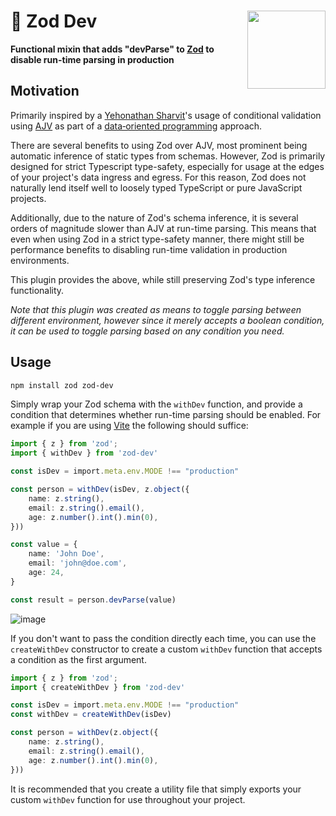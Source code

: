 # 🐇 Zod Dev <img align="right" src="https://m.media-amazon.com/images/W/MEDIAX_792452-T2/images/I/714Gevq7rtL.jpg" width="125">

**Functional mixin that adds "devParse" to [Zod](https://zod.dev/) to disable run-time parsing in production**  

## Motivation

Primarily inspired by a
[Yehonathan&nbsp;Sharvit](https://www.manning.com/books/data-oriented-programming)'s
usage of conditional validation using [AJV](https://ajv.js.org/) as part of a
[data&#8209;oriented&nbsp;programming](https://en.wikipedia.org/wiki/Data-oriented_design)
approach.

There are several benefits to using Zod over AJV, most prominent being automatic
inference of static types from schemas. However, Zod is primarily designed for
strict Typescript type-safety, especially for usage at the edges of your
project's data ingress and egress. For this reason, Zod does not naturally lend
itself well to loosely typed TypeScript or pure JavaScript projects. 

Additionally, due to the nature of Zod's schema inference, it is several orders
of magnitude slower than AJV at run-time parsing. This means that even when
using Zod in a strict type-safety manner, there might still be performance
benefits to disabling run-time validation in production environments.

This plugin provides the above, while still preserving Zod's type inference
functionality.

_Note that this plugin was created as means to toggle parsing between different
environment, however since it merely accepts a boolean condition, it can be used
to toggle parsing based on any condition you need._

## Usage

```bash
npm install zod zod-dev
```

Simply wrap your Zod schema with the `withDev` function, and provide a condition
that determines whether run-time parsing should be enabled. For example if you
are using [Vite]() the following should suffice:

```ts
import { z } from 'zod';
import { withDev } from 'zod-dev'

const isDev = import.meta.env.MODE !== "production"

const person = withDev(isDev, z.object({
    name: z.string(),
    email: z.string().email(),
    age: z.number().int().min(0),
}))

const value = {
    name: 'John Doe',
    email: 'john@doe.com',
    age: 24,
}

const result = person.devParse(value)
```

![image](https://github.com/schalkventer/zod-dev/assets/14258328/175e5f9d-0b5e-4804-b04e-e20bd36c04f0)

If you don't want to pass the condition directly each time, you can use the
`createWithDev` constructor to create a custom `withDev` function that accepts a
condition as the first argument.

```ts
import { z } from 'zod';
import { createWithDev } from 'zod-dev'

const isDev = import.meta.env.MODE !== "production"
const withDev = createWithDev(isDev)

const person = withDev(z.object({
    name: z.string(),
    email: z.string().email(),
    age: z.number().int().min(0),
}))
```

It is recommended that you create a utility file that simply exports your custom
`withDev` function for use throughout your project.
